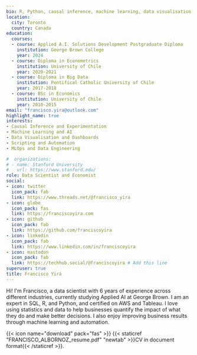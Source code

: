 ```yaml
---
bio: R, Python, causal inference, machine learning, data visualisation.
location:
  city: Toronto
  country: Canada
education:
  courses:
  - course: Applied A.I. Solutions Development Postgraduate Diploma
    institution: George Brown College
    year: 2024
  - course: Diploma in Econometrics
    institution: University of Chile
    year: 2020-2021
  - course: Diploma in Big Data
    institution: Pontifical Catholic University of Chile
    year: 2017-2018
  - course: BSc in Economics
    institution: University of Chile
    year: 2010-2015
email: "francisco.yira@outlook.com"
highlight_name: true
interests:
- Causal Inference and Experimentation
- Machine Learning and AI
- Data Visualisation and Dashboards
- Scripting and Automation
- MLOps and Data Engineering

#  organizations:
# - name: Stanford University
#   url: https://www.stanford.edu/
role: Data Scientist and Economist
social:
- icon: twitter
  icon_pack: fab
  link: https://www.threads.net/@francisco_yira
- icon: globe
  icon_pack: fas
  link: https://franciscoyira.com
- icon: github
  icon_pack: fab
  link: https://github.com/franciscoyira
- icon: linkedin
  icon_pack: fab
  link: https://www.linkedin.com/in/franciscoyira
- icon: mastodon 
  icon_pack: fab
  link: https://techhub.social/@franciscoyira # Add this line
superuser: true
title: Francisco Yirá
---
```


Hi! I'm Francisco, a data scientist with 6 years of experience across different industries, currently studying Applied AI at George Brown. I am an expert in SQL, R, and Python, and certified on AWS and Tableau. I love using statistics and data to help businesses quantify the impact of what they do and make better decisions. I also enjoy improving business results through machine learning and automation.

{{< icon name="download" pack="fas" >}} {{< staticref "FRANCISCO_ALBORNOZ_resume.pdf" "newtab" >}}CV in document format{{< /staticref >}}.
